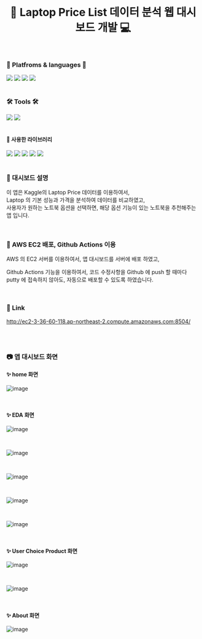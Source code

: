 <br/>
<div align="center">

# 📌 Laptop Price List 데이터 분석 웹 대시보드 개발 💻
 

</div>  
<br/>
<div align="cecnter">

### 🌟 Platfroms & languages 🌟

</div>

<div>
  <img src="https://img.shields.io/badge/Python-007396?style=flat&logo=Python&logoColor=white" />
  <img src="https://img.shields.io/badge/Jupyter Notebook-E34F26?style=flat&logo=Jupyter&logoColor=white" />
  <img src="https://img.shields.io/badge/AWS-232F3E?style=flat&logo=Amazon AWS&logoColor=white" />
  <img src="https://img.shields.io/badge/EC2-FF9900?style=flat&logo=Amazon EC2&logoColor=white" />
</div>  

<br/>

<div align="left">

### 🛠 Tools 🛠  

</div>  

<div>
<img src="https://img.shields.io/badge/Visual Studio Code-007ACC?style=flat&logo=Visual Studio Code&logoColor=white"/> 
<img src="https://img.shields.io/badge/Github-000000?style=flat&logo=Github&logoColor=white"/>
</div>

<br/> 






#### 📌 사용한 라이브러리

<div>
<img src="https://img.shields.io/badge/Streamlit-FF4B4B?style=flat&logo=Streamlit&logoColor=white"/> 
<img src="https://img.shields.io/badge/pandas-150458?style=flat&logo=pandas&logoColor=white"/>
<img src="https://img.shields.io/badge/matplotlib-EBAF00?style=flat&logo=matplotlib&logoColor=white"/>
<img src="https://img.shields.io/badge/scikit-learn-F7931E?style=flat&logo=scikit-learn&logoColor=white"/> 
<img src="https://img.shields.io/badge/Numpy-013243?style=flat&logo=Numpy&logoColor=white"/> 

</div>

<br/>

### 📌 대시보드 설명

이 앱은 Kaggle의 Laptop Price 데이터를 이용하여서,  
Laptop 의 기본 성능과 가격을 분석하여 데이터를 비교하였고,  
사용자가 원하는 노트북 옵션을 선택하면, 해당 옵션 기능이 있는 노트북을 추천해주는 앱 입니다.


<br/>


### 📌 AWS EC2 배포, Github Actions 이용

AWS 의 EC2 서버를 이용하여서, 앱 대시보드를 서버에 배포 하였고,
  
Github Actions 기능을 이용하여서, 코드 수정사항을 Github 에 push 할 때마다  
putty 에 접속하지 않아도, 자동으로 배포할 수 있도록 하였습니다.  


<br/>

<div align="left">

### 📌 Link


http://ec2-3-36-60-118.ap-northeast-2.compute.amazonaws.com:8504/


</div>  

<br/>
<br/>


### 📷 앱 대시보드 화면


#### ✨ home 화면

![image](https://user-images.githubusercontent.com/104052659/209030537-e760071a-9fde-4d96-acd0-f5d870ea915b.png)

<br/>

#### ✨ EDA 화면

![image](https://user-images.githubusercontent.com/104052659/209030627-02547972-31ba-4050-9ed6-e27565dd7774.png)

<br/>

![image](https://user-images.githubusercontent.com/104052659/209030901-1f46d228-114e-495c-9c1f-43eb55e50198.png)

<br/>

![image](https://user-images.githubusercontent.com/104052659/209030932-6dcee5f2-bb7a-44f3-90e9-02077c1c8b9f.png)

<br/>

![image](https://user-images.githubusercontent.com/104052659/209030973-9f5916b4-58f4-4ae9-ad49-d2cf2d55b06b.png)

<br/>

![image](https://user-images.githubusercontent.com/104052659/209031021-649534ad-ebcd-47cc-ab59-7acd39085c46.png)

<br/>

#### ✨ User Choice Product 화면

![image](https://user-images.githubusercontent.com/104052659/209031080-deeab91f-4ef3-466e-b6da-703bbb56cd2f.png)

<br/>

![image](https://user-images.githubusercontent.com/104052659/209031199-0a1483cd-8751-451e-aeb4-2c9110c88ca0.png)

<br/>


#### ✨ About 화면

![image](https://user-images.githubusercontent.com/104052659/209031244-f598c0fc-a5ee-4419-9f5b-bb6029df961a.png)






